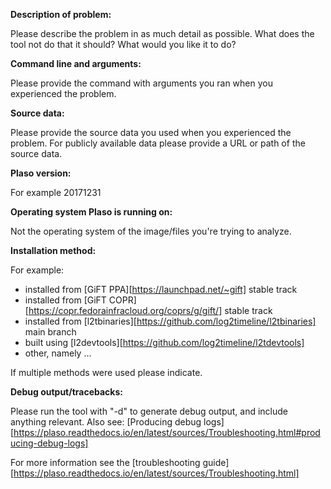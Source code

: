 **Description of problem:**

Please describe the problem in as much detail as possible.
What does the tool not do that it should? What would you like it to do?

**Command line and arguments:**

Please provide the command with arguments you ran when you experienced
the problem.

**Source data:**

Please provide the source data you used when you experienced the problem.
For publicly available data please provide a URL or path of the source data.

**Plaso version:**

For example 20171231

**Operating system Plaso is running on:**

Not the operating system of the image/files you're trying to analyze.

**Installation method:**

For example:
* installed from [GiFT PPA][https://launchpad.net/~gift] stable track
* installed from [GiFT COPR][https://copr.fedorainfracloud.org/coprs/g/gift/] stable track
* installed from [l2tbinaries][https://github.com/log2timeline/l2tbinaries] main branch
* built using [l2devtools][https://github.com/log2timeline/l2tdevtools]
* other, namely ...

If multiple methods were used please indicate.

**Debug output/tracebacks:**

Please run the tool with "-d" to generate debug output, and include anything relevant.
Also see: [Producing debug logs][https://plaso.readthedocs.io/en/latest/sources/Troubleshooting.html#producing-debug-logs]

For more information see the [troubleshooting guide][https://plaso.readthedocs.io/en/latest/sources/Troubleshooting.html]

